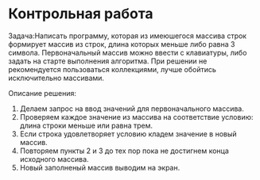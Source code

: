 # Контрольная работа
Задача:Написать программу, которая из имеюшегося массива строк формирует массив из строк, 
длина которых меньше либо равна 3 символа. Первоначальный массив можно ввести с клавиатуры,
либо задать на старте выполнения алгоритма. При решении не рекомендуется пользоваться коллекциями, 
лучше обойтись исключительно массивами.

Описание решения:
1. Делаем запрос на ввод значений для первоначального массива.
2. Проверяем каждое значение из массива на соответствие условию: длина строки меньше или равна трем.
3. Если строка удовлетворяет условию кладем значение в новый массив.
4. Повторяем пункты 2 и 3 до тех пор пока не достигнем конца исходного массива.
5. Новый заполненый массив выводим на экран.
